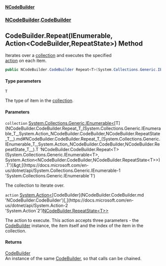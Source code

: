 #### [NCodeBuilder](index.md 'index')
### [NCodeBuilder](NCodeBuilder.md 'NCodeBuilder').[CodeBuilder](NCodeBuilder.CodeBuilder.md 'NCodeBuilder.CodeBuilder')

## CodeBuilder.Repeat<T>(IEnumerable<T>, Action<CodeBuilder,RepeatState<T>>) Method

Iterates over a [collection](NCodeBuilder.CodeBuilder.Repeat_T_(System.Collections.Generic.IEnumerable_T_,System.Action_NCodeBuilder.CodeBuilder,NCodeBuilder.RepeatState_T__).md#NCodeBuilder.CodeBuilder.Repeat_T_(System.Collections.Generic.IEnumerable_T_,System.Action_NCodeBuilder.CodeBuilder,NCodeBuilder.RepeatState_T__).collection 'NCodeBuilder.CodeBuilder.Repeat<T>(System.Collections.Generic.IEnumerable<T>, System.Action<NCodeBuilder.CodeBuilder,NCodeBuilder.RepeatState<T>>).collection') and executes the specified  
[action](NCodeBuilder.CodeBuilder.Repeat_T_(System.Collections.Generic.IEnumerable_T_,System.Action_NCodeBuilder.CodeBuilder,NCodeBuilder.RepeatState_T__).md#NCodeBuilder.CodeBuilder.Repeat_T_(System.Collections.Generic.IEnumerable_T_,System.Action_NCodeBuilder.CodeBuilder,NCodeBuilder.RepeatState_T__).action 'NCodeBuilder.CodeBuilder.Repeat<T>(System.Collections.Generic.IEnumerable<T>, System.Action<NCodeBuilder.CodeBuilder,NCodeBuilder.RepeatState<T>>).action') on each item.

```csharp
public NCodeBuilder.CodeBuilder Repeat<T>(System.Collections.Generic.IEnumerable<T> collection, System.Action<NCodeBuilder.CodeBuilder,NCodeBuilder.RepeatState<T>> action);
```
#### Type parameters

<a name='NCodeBuilder.CodeBuilder.Repeat_T_(System.Collections.Generic.IEnumerable_T_,System.Action_NCodeBuilder.CodeBuilder,NCodeBuilder.RepeatState_T__).T'></a>

`T`

The type of item in the [collection](NCodeBuilder.CodeBuilder.Repeat_T_(System.Collections.Generic.IEnumerable_T_,System.Action_NCodeBuilder.CodeBuilder,NCodeBuilder.RepeatState_T__).md#NCodeBuilder.CodeBuilder.Repeat_T_(System.Collections.Generic.IEnumerable_T_,System.Action_NCodeBuilder.CodeBuilder,NCodeBuilder.RepeatState_T__).collection 'NCodeBuilder.CodeBuilder.Repeat<T>(System.Collections.Generic.IEnumerable<T>, System.Action<NCodeBuilder.CodeBuilder,NCodeBuilder.RepeatState<T>>).collection').
#### Parameters

<a name='NCodeBuilder.CodeBuilder.Repeat_T_(System.Collections.Generic.IEnumerable_T_,System.Action_NCodeBuilder.CodeBuilder,NCodeBuilder.RepeatState_T__).collection'></a>

`collection` [System.Collections.Generic.IEnumerable&lt;](https://docs.microsoft.com/en-us/dotnet/api/System.Collections.Generic.IEnumerable-1 'System.Collections.Generic.IEnumerable`1')[T](NCodeBuilder.CodeBuilder.Repeat_T_(System.Collections.Generic.IEnumerable_T_,System.Action_NCodeBuilder.CodeBuilder,NCodeBuilder.RepeatState_T__).md#NCodeBuilder.CodeBuilder.Repeat_T_(System.Collections.Generic.IEnumerable_T_,System.Action_NCodeBuilder.CodeBuilder,NCodeBuilder.RepeatState_T__).T 'NCodeBuilder.CodeBuilder.Repeat<T>(System.Collections.Generic.IEnumerable<T>, System.Action<NCodeBuilder.CodeBuilder,NCodeBuilder.RepeatState<T>>).T')[&gt;](https://docs.microsoft.com/en-us/dotnet/api/System.Collections.Generic.IEnumerable-1 'System.Collections.Generic.IEnumerable`1')

The collection to iterate over.

<a name='NCodeBuilder.CodeBuilder.Repeat_T_(System.Collections.Generic.IEnumerable_T_,System.Action_NCodeBuilder.CodeBuilder,NCodeBuilder.RepeatState_T__).action'></a>

`action` [System.Action&lt;](https://docs.microsoft.com/en-us/dotnet/api/System.Action-2 'System.Action`2')[CodeBuilder](NCodeBuilder.CodeBuilder.md 'NCodeBuilder.CodeBuilder')[,](https://docs.microsoft.com/en-us/dotnet/api/System.Action-2 'System.Action`2')[NCodeBuilder.RepeatState&lt;](NCodeBuilder.RepeatState_T_.md 'NCodeBuilder.RepeatState<T>')[T](NCodeBuilder.CodeBuilder.Repeat_T_(System.Collections.Generic.IEnumerable_T_,System.Action_NCodeBuilder.CodeBuilder,NCodeBuilder.RepeatState_T__).md#NCodeBuilder.CodeBuilder.Repeat_T_(System.Collections.Generic.IEnumerable_T_,System.Action_NCodeBuilder.CodeBuilder,NCodeBuilder.RepeatState_T__).T 'NCodeBuilder.CodeBuilder.Repeat<T>(System.Collections.Generic.IEnumerable<T>, System.Action<NCodeBuilder.CodeBuilder,NCodeBuilder.RepeatState<T>>).T')[&gt;](NCodeBuilder.RepeatState_T_.md 'NCodeBuilder.RepeatState<T>')[&gt;](https://docs.microsoft.com/en-us/dotnet/api/System.Action-2 'System.Action`2')

The action to execute. This action accepts three parameters - the  
[CodeBuilder](NCodeBuilder.CodeBuilder.md 'NCodeBuilder.CodeBuilder') instance, the item itself and the index of the item in the  
collection.

#### Returns
[CodeBuilder](NCodeBuilder.CodeBuilder.md 'NCodeBuilder.CodeBuilder')  
An instance of the same [CodeBuilder](NCodeBuilder.CodeBuilder.md 'NCodeBuilder.CodeBuilder'), so that calls can be chained.